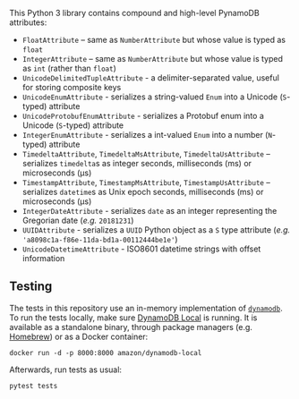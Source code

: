 This Python 3 library contains compound and high-level PynamoDB attributes:

- `FloatAttribute` – same as `NumberAttribute` but whose value is typed as `float`
- `IntegerAttribute` – same as `NumberAttribute` but whose value is typed as `int` (rather than `float`)
- `UnicodeDelimitedTupleAttribute` - a delimiter-separated value, useful for storing composite keys
- `UnicodeEnumAttribute` - serializes a string-valued `Enum` into a Unicode (`S`-typed) attribute
- `UnicodeProtobufEnumAttribute` - serializes a Protobuf enum into a Unicode (`S`-typed) attribute
- `IntegerEnumAttribute` - serializes a int-valued `Enum` into a number (`N`-typed) attribute
- `TimedeltaAttribute`, `TimedeltaMsAttribute`, `TimedeltaUsAttribute` – serializes `timedelta`s as integer seconds, milliseconds (ms) or microseconds (µs)
- `TimestampAttribute`, `TimestampMsAttribute`, `TimestampUsAttribute` – serializes `datetime`s as Unix epoch seconds, milliseconds (ms) or microseconds (µs)
- `IntegerDateAttribute` - serializes `date` as an integer representing the Gregorian date (_e.g._ `20181231`)
- `UUIDAttribute` - serializes a `UUID` Python object as a `S` type attribute (_e.g._ `'a8098c1a-f86e-11da-bd1a-00112444be1e'`)
- `UnicodeDatetimeAttribute` - ISO8601 datetime strings with offset information

## Testing

The tests in this repository use an in-memory implementation of [`dynamodb`](https://aws.amazon.com/dynamodb). To run the tests locally, make sure [DynamoDB Local](https://docs.aws.amazon.com/amazondynamodb/latest/developerguide/DynamoDBLocal.html) is running. It is available as a standalone binary, through package managers (e.g. [Homebrew](https://formulae.brew.sh/cask/dynamodb-local)) or as a Docker container:
```shell
docker run -d -p 8000:8000 amazon/dynamodb-local
```

Afterwards, run tests as usual:
```shell
pytest tests
```
